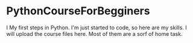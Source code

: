 # PythonCourseForBegginers
I My first steps in Python. I'm just started to code, so here are my skills.
I will upload the course files here. Most of them are a sorf of home task.
